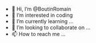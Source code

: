 - 👋 Hi, I’m @BoutinRomain
- 👀 I’m interested in coding
- 🌱 I’m currently learning ...
- 💞️ I’m looking to collaborate on ...
- 📫 How to reach me ...

<!---
BoutinRomain/BoutinRomain is a ✨ special ✨ repository because its `README.md` (this file) appears on your GitHub profile.
You can click the Preview link to take a look at your changes.
--->
